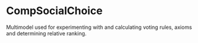 # CompSocialChoice
Multimodel used for experimenting with and calculating voting rules, axioms and determining relative ranking.
